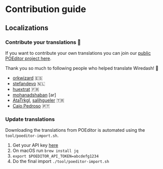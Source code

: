 # Contribution guide

## Localizations

### Contribute your translations 🎉

If you want to contribute your own translations you can join our [public POEditor project here](https://poeditor.com/join/project/yq6ereCbKZ).

Thank you so much to following people who helped translate Wiredash! 🙌

- [orkwizard](https://github.com/orkwizard) 🇪🇸
- [stefandevo](https://github.com/stefandevo) 🇳🇱
- [huextrat](https://github.com/huextrat) 🇫🇷
- [mohanadshaban](https://github.com/mohanadshaban) [ar]
- [AtaTrkgl](https://github.com/AtaTrkgl), [salihgueler](https://github.com/salihgueler) 🇹🇷
- [Caio Pedroso](https://github.com/KyleKun) 🇵🇹


### Update translations

Downloading the translations from POEditor is automated using the `tool/poeditor-import.sh`.

1. Get your API key [here](https://poeditor.com/account/api)
2. On macOS run `brew install jq`
3. `export $POEDITOR_API_TOKEN=abcdefg1234`
4. Do the final import `./tool/poeditor-import.sh`

